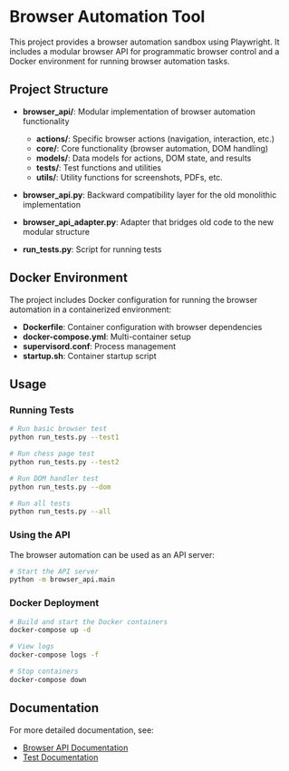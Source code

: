 # Browser Automation Tool

This project provides a browser automation sandbox using Playwright. It includes a modular browser API for programmatic browser control and a Docker environment for running browser automation tasks.

## Project Structure

- **browser_api/**: Modular implementation of browser automation functionality
  - **actions/**: Specific browser actions (navigation, interaction, etc.)
  - **core/**: Core functionality (browser automation, DOM handling)
  - **models/**: Data models for actions, DOM state, and results
  - **tests/**: Test functions and utilities
  - **utils/**: Utility functions for screenshots, PDFs, etc.

- **browser_api.py**: Backward compatibility layer for the old monolithic implementation
- **browser_api_adapter.py**: Adapter that bridges old code to the new modular structure
- **run_tests.py**: Script for running tests

## Docker Environment

The project includes Docker configuration for running the browser automation in a containerized environment:

- **Dockerfile**: Container configuration with browser dependencies
- **docker-compose.yml**: Multi-container setup
- **supervisord.conf**: Process management
- **startup.sh**: Container startup script

## Usage

### Running Tests

```bash
# Run basic browser test
python run_tests.py --test1

# Run chess page test
python run_tests.py --test2

# Run DOM handler test
python run_tests.py --dom

# Run all tests
python run_tests.py --all
```

### Using the API

The browser automation can be used as an API server:

```bash
# Start the API server
python -m browser_api.main
```

### Docker Deployment

```bash
# Build and start the Docker containers
docker-compose up -d

# View logs
docker-compose logs -f

# Stop containers
docker-compose down
```

## Documentation

For more detailed documentation, see:

- [Browser API Documentation](browser_api/README.md)
- [Test Documentation](browser_api/tests/README.md)
